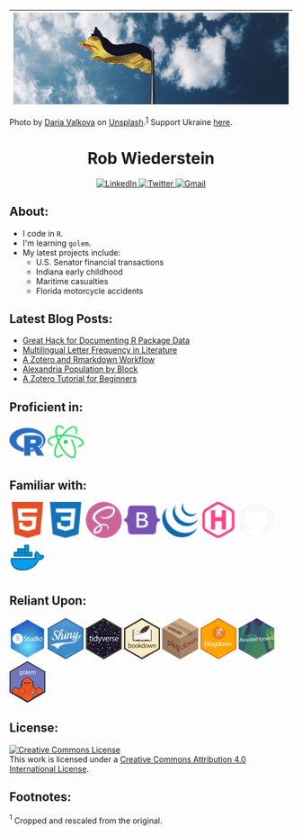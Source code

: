 <!--[![chineese lanterns banner](./nasa_space_telescope.gif)](https://robwiederstein.org) |
--:|
Video by [NASA's Spitzer Space Telescope: Unveiling the Universe](https://www.jpl.nasa.gov/videos/nasas-spitzer-space-telescope-unveiling-the-universe).<sup>[1](#myfootnote1)</sup>-->

[![Ukrainian flag](./assets/img/ukraine_flag.jpg)](https://robwiederstein.org) |
--:|
Photo by [Daria Valkova](https://www.unsplash.com) on [Unsplash](https://www.unsplash.com).<sup>[1](#myfootnote1)</sup> Support Ukraine [here](https://supportukrainenow.org).

<div  align="center">
  <h1>Rob Wiederstein</h1>
  <a href="https://www.linkedin.com/in/rob-wiederstein-797553138/" target="_blank">
    <img src="https://img.shields.io/badge/LinkedIn-%230077B5.svg?&style=flat-square&logo=linkedin&logoColor=white&color=071A2C" alt="LinkedIn">
  </a>
 <a href="https://twitter.com/robwiederstein?lang=en" target="_blank">
    <img src="https://img.shields.io/badge/Twitter-%231877F2.svg?&style=flat-square&logo=twitter&logoColor=white&color=071A2C" alt="Twitter">
  </a>
   <a href="mailto:rob@robwiederstein.org" mailto="rob@robwiederstein.org@gmail.com" target="_blank">
    <img src="https://img.shields.io/badge/Gmail-%231877F2.svg?&style=flat-square&logo=gmail&logoColor=white&color=071A2C" alt="Gmail">
  </a>
</div>

<h2>About:</h2>

- I code in `R`.
- I'm learning `golem`.
- My latest projects include:
  - U.S. Senator financial transactions
  - Indiana early childhood
  - Maritime casualties
  - Florida motorcycle accidents

<h2>Latest Blog Posts:</h2>

<!-- BLOG-POST-LIST:START -->
- [Great Hack for Documenting R Package Data](https://robwiederstein.org/2022/10/21/great-hack-for-documenting-r-package-data/)
- [Multilingual Letter Frequency in Literature](https://robwiederstein.org/2022/10/19/multilingual-letter-frequency-in-literature/)
- [A Zotero and Rmarkdown Workflow](https://robwiederstein.org/2022/09/10/a-zotero-and-rmarkdown-workflow/)
- [Alexandria Population by Block](https://robwiederstein.org/2022/09/04/alexandria-population-by-block/)
- [A Zotero Tutorial for Beginners](https://robwiederstein.org/2022/08/28/a-zotero-tutorial-for-beginners/)
<!-- BLOG-POST-LIST:END -->

<h2> Proficient in:</h2>
<p float="left">
    <img src="./assets/icon/r.svg" width = "64">
    <img src="./assets/icon/atom.svg" width="64">
</p>
<h2>Familiar with:</h2>

<p float="left">
  <img src="./assets/icon/html5.svg" width="64">
  <img src="./assets/icon/css3.svg" width = "64">
  <img src="./assets/icon/sass.svg" width="64">
  <img src="./assets/icon/bootstrap.svg" width = "64">
  <img src="./assets/icon/jquery.svg" width = "64">
  <img src="./assets/icon/hugo.svg" width = "64">
  <img src="./assets/icon/github.svg" width = "64">
  <img src="./assets/icon/docker.svg" width = "64">
</p>

<h2>Reliant Upon:</h2>
<p float="left">
  <img src="./assets/hex/RStudio.svg" width = "64">
  <img src="./assets/hex/shiny.svg" width = "64">
  <img src="./assets/hex/tidyverse.svg" width = "64">
  <img src="./assets/hex/bookdown.svg" width = "64">
  <img src="./assets/hex/pkgdown.svg" width = "64">
  <img src="./assets/hex/blogdown.svg" width = "64">
  <img src="./assets/hex/flexdashboard.svg" width = "64">
  <img src="./assets/hex/golem.png" width = "64">
</p>

## License:

<a rel="license" href="http://creativecommons.org/licenses/by/4.0/"><img alt="Creative Commons License" style="border-width:0" src="https://mirrors.creativecommons.org/presskit/buttons/88x31/svg/by.svg" /></a><br />This work is licensed under a <a rel="license" href="http://creativecommons.org/licenses/by/4.0/">Creative Commons Attribution 4.0 International License</a>.

## Footnotes:

  <a name="myfootnote1"><sup>1</sup></a> Cropped and rescaled from the original.
